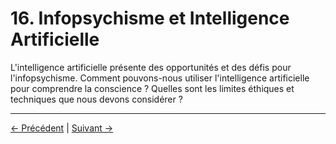 # 16. Infopsychisme et Intelligence Artificielle

L'intelligence artificielle présente des opportunités et des défis pour l'infopsychisme. Comment pouvons-nous utiliser l'intelligence artificielle pour comprendre la conscience ? Quelles sont les limites éthiques et techniques que nous devons considérer ?

---
<div class="navigation-links">
<a href="15_Annexes_et_lectures_complémentaires.md" class="nav-link prev-link">← Précédent</a> | <a href="17_Infopsychisme_et_les_Limites_du_Calcul.md" class="nav-link next-link">Suivant →</a>
</div>
